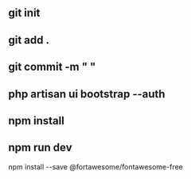 git init
-------------------------------
git add .
-------------------------------
git commit -m " "
-------------------------------
php artisan ui bootstrap --auth
-------------------------------
npm install
-------------------------------
npm run dev
------------------------------
npm install --save @fortawesome/fontawesome-free

